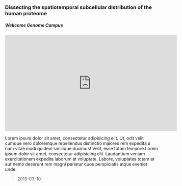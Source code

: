 ### Dissecting the spatiotemporal subcellular distribution of the human proteome

##### Wellcome Genome Campus

<div class="embed-responsive embed-responsive-16by9"><iframe class="embed-responsive-item" width="560" height="315" src="https://www.youtube.com/embed/BPis0N777LM" frameborder="0" allow="autoplay; encrypted-media" allowfullscreen></iframe></div>

Lorem ipsum dolor sit amet, consectetur adipisicing elit. Ut, odit velit cumque vero doloremque repellendus distinctio maiores rem expedita a nam vitae modi quidem similique ducimus! Velit, esse totam tempore.Lorem ipsum dolor sit amet, consectetur adipisicing elit. Laudantium veniam exercitationem expedita laborum at voluptate. Labore, voluptates totam at aut nemo deserunt rem magni pariatur quos perspiciatis atque eveniet unde. 
> 2018-03-10




